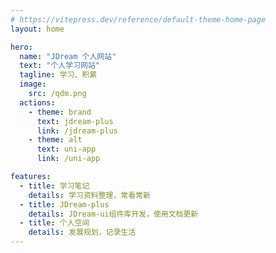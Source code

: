 ```yaml
---
# https://vitepress.dev/reference/default-theme-home-page
layout: home

hero:
  name: "JDream 个人网站"
  text: "个人学习网站"
  tagline: 学习、积累
  image:
    src: /qdm.png
  actions:
    - theme: brand
      text: jdream-plus
      link: /jdream-plus
    - theme: alt
      text: uni-app
      link: /uni-app

features:
  - title: 学习笔记
    details: 学习资料整理，常看常新
  - title: JDream-plus
    details: JDream-ui组件库开发，使用文档更新
  - title: 个人空间
    details: 发展规划，记录生活
---
```


